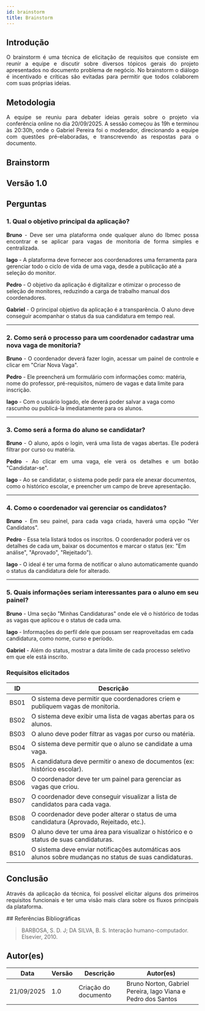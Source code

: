 ```yaml
---
id: brainstorm
title: Brainstorm
---
```

 
## Introdução
<p align = "justify">
O brainstorm é uma técnica de elicitação de requisitos que consiste em reunir a equipe e discutir sobre diversos tópicos gerais do projeto apresentados no documento problema de negócio. No brainstorm o diálogo é incentivado e críticas são evitadas para permitir que todos colaborem com suas próprias ideias.
</p>
 
## Metodologia
<p align = "justify">
A equipe se reuniu para debater ideias gerais sobre o projeto via conferência online no dia 20/09/2025. A sessão começou às 19h e terminou às 20:30h, onde o Gabriel Pereira foi o moderador, direcionando a equipe com questões pré-elaboradas, e transcrevendo as respostas para o documento.
</p>
 
## Brainstorm
 
## Versão 1.0
 
## Perguntas
 
### 1. Qual o objetivo principal da aplicação?
 
<p align = "justify">
<b>Bruno</b> - Deve ser uma plataforma onde qualquer aluno do Ibmec possa encontrar e se aplicar para vagas de monitoria de forma simples e centralizada.
</p>
 
<b>Iago</b> - A plataforma deve fornecer aos coordenadores uma ferramenta para gerenciar todo o ciclo de vida de uma vaga, desde a publicação até a seleção do monitor.
 
<b>Pedro</b> - O objetivo da aplicação é digitalizar e otimizar o processo de seleção de monitores, reduzindo a carga de trabalho manual dos coordenadores.
 
<b>Gabriel</b> - O principal objetivo da aplicação é a transparência. O aluno deve conseguir acompanhar o status da sua candidatura em tempo real.
</p>
 
---
 
### 2. Como será o processo para um coordenador cadastrar uma nova vaga de monitoria?
 
<p align = "justify">
<b>Bruno</b> - O coordenador deverá fazer login, acessar um painel de controle e clicar em "Criar Nova Vaga".
 
<b>Pedro</b> - Ele preencherá um formulário com informações como: matéria, nome do professor, pré-requisitos, número de vagas e data limite para inscrição.
 
<b>Iago</b> - Com o usuário logado, ele deverá poder salvar a vaga como rascunho ou publicá-la imediatamente para os alunos.
</p>
 
---
 
### 3. Como será a forma do aluno se candidatar?
 
<p align = "justify">
<b>Bruno</b> - O aluno, após o login, verá uma lista de vagas abertas. Ele poderá filtrar por curso ou matéria.
</p>
 
<p align = "justify">
<b>Pedro</b> - Ao clicar em uma vaga, ele verá os detalhes e um botão "Candidatar-se".
</p>
 
<b>Iago</b> - Ao se candidatar, o sistema pode pedir para ele anexar documentos, como o histórico escolar, e preencher um campo de breve apresentação.
 
---
 
### 4. Como o coordenador vai gerenciar os candidatos?

<p align = "justify">
<b>Bruno</b> - Em seu painel, para cada vaga criada, haverá uma opção "Ver Candidatos".
 
<b>Pedro</b> - Essa tela listará todos os inscritos. O coordenador poderá ver os detalhes de cada um, baixar os documentos e marcar o status (ex: "Em análise", "Aprovado", "Rejeitado").
 
<b>Iago</b> - O ideal é ter uma forma de notificar o aluno automaticamente quando o status da candidatura dele for alterado.
 
---
 
### 5. Quais informações seriam interessantes para o aluno em seu painel?
<p align = "justify">
   <b>Bruno</b> - Uma seção "Minhas Candidaturas" onde ele vê o histórico de todas as vagas que aplicou e o status de cada uma.
   
   <b>Iago</b> - Informações do perfil dele que possam ser reaproveitadas em cada candidatura, como nome, curso e período.

   <b>Gabriel</b> - Além do status, mostrar a data limite de cada processo seletivo em que ele está inscrito.
   
</p>
 
### Requisitos elicitados
 
|ID|Descrição|
|----|-------------|
|BS01| O sistema deve permitir que coordenadores criem e publiquem vagas de monitoria.|
|BS02| O sistema deve exibir uma lista de vagas abertas para os alunos.|
|BS03| O aluno deve poder filtrar as vagas por curso ou matéria.|
|BS04| O sistema deve permitir que o aluno se candidate a uma vaga.|
|BS05| A candidatura deve permitir o anexo de documentos (ex: histórico escolar).|
|BS06| O coordenador deve ter um painel para gerenciar as vagas que criou.|
|BS07| O coordenador deve conseguir visualizar a lista de candidatos para cada vaga.|
|BS08| O coordenador deve poder alterar o status de uma candidatura (Aprovado, Rejeitado, etc.).|
|BS09| O aluno deve ter uma área para visualizar o histórico e o status de suas candidaturas.|
|BS10| O sistema deve enviar notificações automáticas aos alunos sobre mudanças no status de suas candidaturas.|
 
## Conclusão
<p align = "justify">
Através da aplicação da técnica, foi possível elicitar alguns dos primeiros requisitos funcionais e ter uma visão mais clara sobre os fluxos principais da plataforma.
</p>
## Referências Bibliográficas
 
> BARBOSA, S. D. J; DA SILVA, B. S. Interação humano-computador. Elsevier, 2010.
 
 
## Autor(es)
| Data | Versão | Descrição | Autor(es) |
| -- | -- | -- | -- |
| 21/09/2025 | 1.0 | Criação do documento | Bruno Norton, Gabriel Pereira, Iago Viana e Pedro dos Santos |